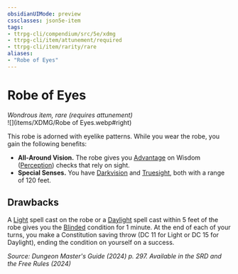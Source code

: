 ```yaml
---
obsidianUIMode: preview
cssclasses: json5e-item
tags:
- ttrpg-cli/compendium/src/5e/xdmg
- ttrpg-cli/item/attunement/required
- ttrpg-cli/item/rarity/rare
aliases: 
- "Robe of Eyes"
---
```

# Robe of Eyes
*Wondrous item, rare (requires attunement)*  
![](items/XDMG/Robe of Eyes.webp#right)


This robe is adorned with eyelike patterns. While you wear the robe, you gain the following benefits:

- **All-Around Vision.** The robe gives you [Advantage](/3-Mechanics/CLI/variant-rules/advantage-xphb.md) on Wisdom ([Perception](/3-Mechanics/CLI/skills.md#Perception)) checks that rely on sight.  
- **Special Senses.** You have [Darkvision](/3-Mechanics/CLI/senses.md#Darkvision) and [Truesight](/3-Mechanics/CLI/senses.md#Truesight), both with a range of 120 feet.  

## Drawbacks

A [Light](/3-Mechanics/CLI/spells/light-xphb.md) spell cast on the robe or a [Daylight](/3-Mechanics/CLI/spells/daylight-xphb.md) spell cast within 5 feet of the robe gives you the [Blinded](/3-Mechanics/CLI/conditions.md#Blinded) condition for 1 minute. At the end of each of your turns, you make a Constitution saving throw (DC 11 for Light or DC 15 for Daylight), ending the condition on yourself on a success.

*Source: Dungeon Master's Guide (2024) p. 297. Available in the <span title='Systems Reference Document (5.2)'>SRD</span> and the Free Rules (2024)*